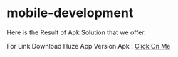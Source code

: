 # mobile-development
Here is the Result of Apk Solution that we offer.

For Link Download Huze App Version Apk : [Click On Me](https://drive.google.com/file/d/1tKfgUlngSniWzn_iBr4gonivzi751mu8/view?usp=sharing) 